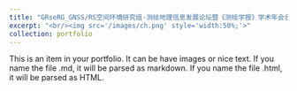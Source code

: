 ```yaml
---
title: "GRseRG_GNSS/RS空间环境研究组-测绘地理信息发展论坛暨《测绘学报》学术年会合影"
excerpt: "<br/><img src='/images/ch.png' style='width:50%;'>"
collection: portfolio
---
```


This is an item in your portfolio. It can be have images or nice text. If you name the file .md, it will be parsed as markdown. If you name the file .html, it will be parsed as HTML. 
